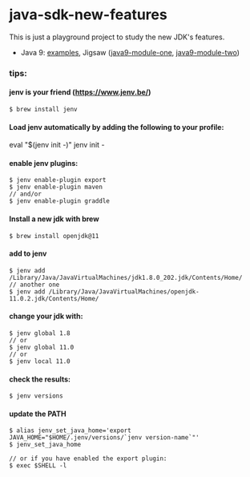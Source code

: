# java-sdk-new-features

This is just a playground project to study the new JDK's features.

* Java 9: [examples](java9/src/main/java/org/example/module/one/java9/ExamplesJava9.java), Jigsaw ([java9-module-one](java9-module-one/src/main/java/), [java9-module-two](java9-module-two/src/main/java/))  


### tips:

#### jenv is your friend (https://www.jenv.be/)

```
$ brew install jenv
```

#### Load jenv automatically by adding the following to your profile:

eval "$(jenv init -)"
jenv init -

#### enable jenv plugins:

```
$ jenv enable-plugin export
$ jenv enable-plugin maven
// and/or
$ jenv enable-plugin graddle
```

#### Install a new jdk with brew

```
$ brew install openjdk@11
```

#### add to jenv

```
$ jenv add /Library/Java/JavaVirtualMachines/jdk1.8.0_202.jdk/Contents/Home/
// another one
$ jenv add /Library/Java/JavaVirtualMachines/openjdk-11.0.2.jdk/Contents/Home/
```

#### change your jdk with:
```
$ jenv global 1.8
// or
$ jenv global 11.0
// or 
$ jenv local 11.0
```
#### check the results:
```
$ jenv versions
```

#### update the PATH

```
$ alias jenv_set_java_home='export JAVA_HOME="$HOME/.jenv/versions/`jenv version-name`"'
$ jenv_set_java_home

// or if you have enabled the export plugin:
$ exec $SHELL -l
```


